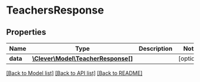 # TeachersResponse

## Properties
Name | Type | Description | Notes
------------ | ------------- | ------------- | -------------
**data** | [**\Clever\Model\TeacherResponse[]**](TeacherResponse.md) |  | [optional] 

[[Back to Model list]](README.md#documentation-for-models) [[Back to API list]](README.md#documentation-for-api-endpoints) [[Back to README]](README.md)


